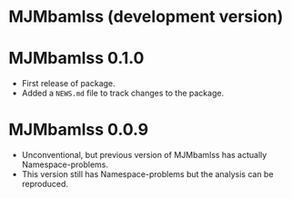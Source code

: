 # MJMbamlss (development version)

# MJMbamlss 0.1.0

* First release of package.
* Added a `NEWS.md` file to track changes to the package.

# MJMbamlss 0.0.9

* Unconventional, but previous version of MJMbamlss has actually Namespace-problems.
* This version still has Namespace-problems but the analysis can be reproduced.
